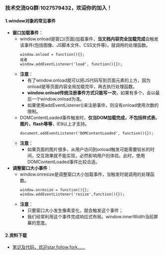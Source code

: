 ### 技术交流QQ群:1027579432，欢迎你的加入！

#### 1.window对象的常见事件
- **窗口加载事件**：
    - window.onload是窗口(页面)加载事件，**当文档内容完全加载完成**会触发该事件(包括图像、JS脚本文件、CSS文件等)，就调用的处理函数。
        ```
        window.onload = function(){};
        或者
        window.addEventListener('load', function(){});
        ```
    - **注意**：
        - 有了window.onload就可以把JS代码写到页面元素的上方，因为onload是等页面内容全局加载完毕，再去执行处理函数。
        - **window.onload传统注册事件方式只能写一次**，如果有多个，会以最后一个window.onload为准。
        - 如果使用addEventListener()来注册事件，则没有onload使用次数的限制。
    - DOMContentLoaded事件触发时，**仅当DOM加载完成，不包括样式表、图片、flash等等**，IE9以上才支持。
        ```
        document.addEventListener('DOMContentLoaded', function(){});
        ```
    - **注意**：
        - 如果页面的图片很多，从用户访问到onload触发可能需要较长的时间，交互效果就不能实现，必然影响用户的体验。此时，使用DOMContentLoaded事件比较合适。
- **调整窗口大小事件**：
    - window.onresize是调整窗口大小加载事件，当触发时就调用的处理函数。
        ```
        window.onresize = function(){};
        window.addEventListener('resize',function(){});
        ```
    - **注意**：
        - 只要窗口大小发生像素变化，就会触发这个事件；
        - 我们经常利用这个事件完成响应式布局。window.innerWidth当前屏幕的宽度。

#### 2.资料下载
- [笔记及代码，欢迎star,follow,fork......](https://github.com/cdlwhm1217096231/HTML_CSS_JavaScript/tree/master/JavaScript)